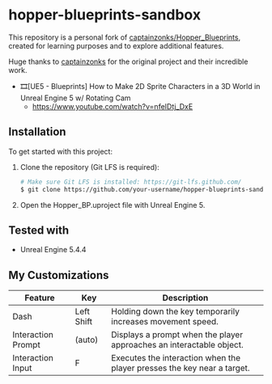# hopper-blueprints-sandbox

This repository is a personal fork of [captainzonks/Hopper_Blueprints](https://github.com/captainzonks/Hopper_Blueprints), created for learning purposes and to explore additional features.

Huge thanks to [captainzonks](https://github.com/captainzonks) for the original project and their incredible work.

- 🎞️[UE5 - Blueprints] How to Make 2D Sprite Characters in a 3D World in Unreal Engine 5 w/ Rotating Cam
  - https://www.youtube.com/watch?v=nfeIDtj_DxE

## Installation

To get started with this project:

1. Clone the repository (Git LFS is required):
   ```bash
   # Make sure Git LFS is installed: https://git-lfs.github.com/
   $ git clone https://github.com/your-username/hopper-blueprints-sandbox.git
   ```
2. Open the Hopper_BP.uproject file with Unreal Engine 5.

## Tested with

- Unreal Engine 5.4.4

## My Customizations

| Feature        | Key           | Description                                                                 |
|----------------|---------------|-----------------------------------------------------------------------------|
| Dash           | Left Shift    | Holding down the key temporarily increases movement speed.              |
| Interaction Prompt| (auto)      | Displays a prompt when the player approaches an interactable object.       |
| Interaction Input | F           | Executes the interaction when the player presses the key near a target.    |
